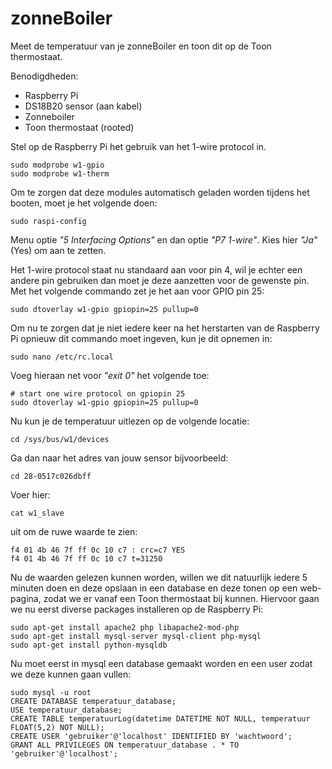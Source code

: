 # zonneBoiler
Meet de temperatuur van je zonneBoiler en toon dit op de Toon thermostaat.

Benodigdheden:

- Raspberry Pi
- DS18B20 sensor (aan kabel)
- Zonneboiler
- Toon thermostaat (rooted)

Stel op de Raspberry Pi het gebruik van het 1-wire protocol in.

```
sudo modprobe w1-gpio
sudo modprobe w1-therm
```

Om te zorgen dat deze modules automatisch geladen worden tijdens het booten, moet je het volgende doen:
```
sudo raspi-config
```
Menu optie *"5 Interfacing Options"* en dan optie *"P7 1-wire"*. Kies hier *"Ja"* (Yes) om aan te zetten.

Het 1-wire protocol staat nu standaard aan voor pin 4, wil je echter een andere pin gebruiken dan moet je deze aanzetten voor de gewenste pin. Met het volgende commando zet je het aan voor GPIO pin 25:
```
sudo dtoverlay w1-gpio gpiopin=25 pullup=0
```
Om nu te zorgen dat je niet iedere keer na het herstarten van de Raspberry Pi opnieuw dit commando moet ingeven, kun je dit opnemen in: 
```
sudo nano /etc/rc.local
```
Voeg hieraan net voor *"exit 0"* het volgende toe:
```
# start one wire protocol on gpiopin 25
sudo dtoverlay w1-gpio gpiopin=25 pullup=0
```

Nu kun je de temperatuur uitlezen op de volgende locatie:
```
cd /sys/bus/w1/devices
```
Ga dan naar het adres van jouw sensor bijvoorbeeld:
```
cd 28-0517c026dbff
```
Voer hier:
```
cat w1_slave
```
uit om de ruwe waarde te zien:
```
f4 01 4b 46 7f ff 0c 10 c7 : crc=c7 YES
f4 01 4b 46 7f ff 0c 10 c7 t=31250
```
Nu de waarden gelezen kunnen worden, willen we dit natuurlijk iedere 5 minuten doen en deze opslaan in een database en deze tonen op een web-pagina, zodat we er vanaf een Toon thermostaat bij kunnen. Hiervoor gaan we nu eerst diverse packages installeren op de Raspberry Pi:
```
sudo apt-get install apache2 php libapache2-mod-php
sudo apt-get install mysql-server mysql-client php-mysql
sudo apt-get install python-mysqldb
```
Nu moet eerst in mysql een database gemaakt worden en een user zodat we deze kunnen gaan vullen:
```
sudo mysql -u root
CREATE DATABASE temperatuur_database;
USE temperatuur_database;
CREATE TABLE temperatuurLog(datetime DATETIME NOT NULL, temperatuur FLOAT(5,2) NOT NULL);
CREATE USER 'gebruiker'@'localhost' IDENTIFIED BY 'wachtwoord';
GRANT ALL PRIVILEGES ON temperatuur_database . * TO 'gebruiker'@'localhost';
```

